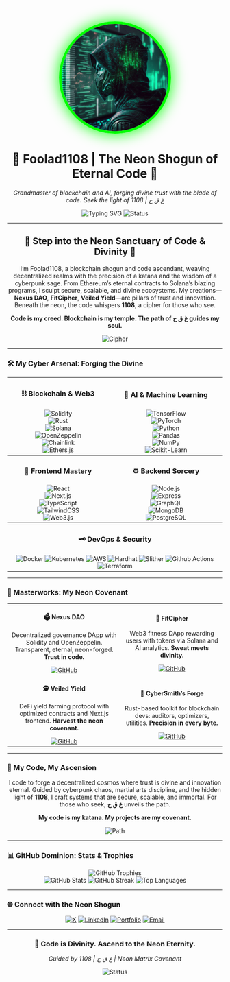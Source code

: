 <div align="center">
  <img src="https://raw.githubusercontent.com/Foolad1108/Foolad1108/main/image.jpeg" alt="Foolad1108 Neon Shogun" width="250" style="border-radius:50%; border:6px solid #00FF00; box-shadow: 0 0 35px #00FF00;" />
  <h1>🧬 Foolad1108 | The Neon Shogun of Eternal Code 🧬</h1>
  <p><em>Grandmaster of blockchain and AI, forging divine trust with the blade of code. Seek the light of 1108 | غ ق ح</em></p>
  <img src="https://readme-typing-svg.herokuapp.com?font=Orbitron&color=00FF00&size=35¢er=true&vCenter=true&width=900&lines=Blockchain+Shogun;Smart+Contract+Sage;DAO+Grandmaster;Cyberpunk+Code+Ascendant" alt="Typing SVG" />
  <img src="https://img.shields.io/badge/Status-Forging_the_Neon_Eternity-00FF00?style=for-the-badge&logo=git&logoColor=000000" alt="Status" />
</div>

---

<div align="center">
  <h2>🌌 Step into the Neon Sanctuary of Code & Divinity 🌌</h2>
  <p>I’m Foolad1108, a blockchain shogun and code ascendant, weaving decentralized realms with the precision of a katana and the wisdom of a cyberpunk sage. From Ethereum’s eternal contracts to Solana’s blazing programs, I sculpt secure, scalable, and divine ecosystems. My creations—<b>Nexus DAO</b>, <b>FitCipher</b>, <b>Veiled Yield</b>—are pillars of trust and innovation. Beneath the neon, the code whispers <b>1108</b>, a cipher for those who see.</p>
  <p><b>Code is my creed. Blockchain is my temple. The path of غ ق ح guides my soul.</b></p>
  <img src="https://img.shields.io/badge/The_Cipher-1108-FF00FF?style=for-the-badge" alt="Cipher" />
</div>

---

### 🛠️ My Cyber Arsenal: Forging the Divine

<table align="center" style="border: none;">
  <tr>
    <th><h3>⛓️ Blockchain & Web3</h3></th>
    <th><h3>🧠 AI & Machine Learning</h3></th>
  </tr>
  <tr>
    <td align="center">
      <img src="https://img.shields.io/badge/Solidity-00FF00?style=flat-square&logo=solidity&logoColor=000000" alt="Solidity" /><br>
      <img src="https://img.shields.io/badge/Rust-FF00FF?style=flat-square&logo=rust&logoColor=FFFFFF" alt="Rust" /><br>
      <img src="https://img.shields.io/badge/Solana-0000FF?style=flat-square&logo=solana&logoColor=FFFFFF" alt="Solana" /><br>
      <img src="https://img.shields.io/badge/OpenZeppelin-FF0000?style=flat-square&logo=ethereum&logoColor=000000" alt="OpenZeppelin" /><br>
      <img src="https://img.shields.io/badge/Chainlink-00FF00?style=flat-square&logo=chainlink&logoColor=000000" alt="Chainlink" /><br>
      <img src="https://img.shields.io/badge/Ethers.js-FF00FF?style=flat-square&logo=ethereum&logoColor=FFFFFF" alt="Ethers.js" />
    </td>
    <td align="center">
      <img src="https://img.shields.io/badge/TensorFlow-00FF00?style=flat-square&logo=tensorflow&logoColor=000000" alt="TensorFlow" /><br>
      <img src="https://img.shields.io/badge/PyTorch-FF00FF?style=flat-square&logo=pytorch&logoColor=FFFFFF" alt="PyTorch" /><br>
      <img src="https://img.shields.io/badge/Python-0000FF?style=flat-square&logo=python&logoColor=FFFFFF" alt="Python" /><br>
      <img src="https://img.shields.io/badge/Pandas-FF0000?style=flat-square&logo=pandas&logoColor=000000" alt="Pandas" /><br>
      <img src="https://img.shields.io/badge/NumPy-00FF00?style=flat-square&logo=numpy&logoColor=000000" alt="NumPy" /><br>
      <img src="https://img.shields.io/badge/Scikit_Learn-0000FF?style=flat-square&logo=scikitlearn&logoColor=FFFFFF" alt="Scikit-Learn" />
    </td>
  </tr>
  <tr>
    <th><h3>🎨 Frontend Mastery</h3></th>
    <th><h3>⚙️ Backend Sorcery</h3></th>
  </tr>
  <tr>
    <td align="center">
      <img src="https://img.shields.io/badge/React-00FF00?style=flat-square&logo=react&logoColor=000000" alt="React" /><br>
      <img src="https://img.shields.io/badge/Next.js-FF00FF?style=flat-square&logo=next.js&logoColor=FFFFFF" alt="Next.js" /><br>
      <img src="https://img.shields.io/badge/TypeScript-0000FF?style=flat-square&logo=typescript&logoColor=FFFFFF" alt="TypeScript" /><br>
      <img src="https://img.shields.io/badge/TailwindCSS-FF0000?style=flat-square&logo=tailwindcss&logoColor=000000" alt="TailwindCSS" /><br>
      <img src="https://img.shields.io/badge/Web3.js-00FF00?style=flat-square&logo=web3dotjs&logoColor=000000" alt="Web3.js" />
    </td>
    <td align="center">
      <img src="https://img.shields.io/badge/Node.js-00FF00?style=flat-square&logo=node.js&logoColor=000000" alt="Node.js" /><br>
      <img src="https://img.shields.io/badge/Express-FF00FF?style=flat-square&logo=express&logoColor=FFFFFF" alt="Express" /><br>
      <img src="https://img.shields.io/badge/GraphQL-0000FF?style=flat-square&logo=graphql&logoColor=FFFFFF" alt="GraphQL" /><br>
      <img src="https://img.shields.io/badge/MongoDB-FF0000?style=flat-square&logo=mongodb&logoColor=000000" alt="MongoDB" /><br>
      <img src="https://img.shields.io/badge/PostgreSQL-00FF00?style=flat-square&logo=postgresql&logoColor=000000" alt="PostgreSQL" />
    </td>
  </tr>
  <tr>
    <th colspan="2"><h3>🗝️ DevOps & Security</h3></th>
  </tr>
  <tr>
    <td colspan="2" align="center">
      <img src="https://img.shields.io/badge/Docker-00FF00?style=flat-square&logo=docker&logoColor=000000" alt="Docker" />
      <img src="https://img.shields.io/badge/Kubernetes-FF00FF?style=flat-square&logo=kubernetes&logoColor=FFFFFF" alt="Kubernetes" />
      <img src="https://img.shields.io/badge/AWS-0000FF?style=flat-square&logo=amazonaws&logoColor=FFFFFF" alt="AWS" />
      <img src="https://img.shields.io/badge/Hardhat-FF0000?style=flat-square&logo=ethereum&logoColor=000000" alt="Hardhat" />
      <img src="https://img.shields.io/badge/Slither-00FF00?style=flat-square&logo=python&logoColor=000000" alt="Slither" />
      <img src="https://img.shields.io/badge/Github_Actions-FF00FF?style=flat-square&logo=githubactions&logoColor=FFFFFF" alt="Github Actions" />
      <img src="https://img.shields.io/badge/Terraform-0000FF?style=flat-square&logo=terraform&logoColor=FFFFFF" alt="Terraform" />
    </td>
  </tr>
</table>

---

### 🚀 Masterworks: My Neon Covenant

<div align="center">
  <table style="border: none;">
    <tr>
      <td align="center">
        <h4>🗳️ Nexus DAO</h4>
        <p>Decentralized governance DApp with Solidity and OpenZeppelin. Transparent, eternal, neon-forged. <b>Trust in code.</b></p>
        <a href="https://github.com/Foolad1108/nexus-dao"><img src="https://img.shields.io/badge/GitHub-00FF00?style=flat-square&logo=github&logoColor=000000" alt="GitHub" /></a>
      </td>
      <td align="center">
        <h4>💪 FitCipher</h4>
        <p>Web3 fitness DApp rewarding users with tokens via Solana and AI analytics. <b>Sweat meets divinity.</b></p>
        <a href="https://github.com/Foolad1108/fitcipher"><img src="https://img.shields.io/badge/GitHub-FF00FF?style=flat-square&logo=github&logoColor=FFFFFF" alt="GitHub" /></a>
      </td>
    </tr>
    <tr>
      <td align="center">
        <h4>🕵️ Veiled Yield</h4>
        <p>DeFi yield farming protocol with optimized contracts and Next.js frontend. <b>Harvest the neon covenant.</b></p>
        <a href="https://github.com/Foolad1108/veiled-yield"><img src="https://img.shields.io/badge/GitHub-0000FF?style=flat-square&logo=github&logoColor=FFFFFF" alt="GitHub" /></a>
      </td>
      <td align="center">
        <h4>🌌 CyberSmith’s Forge</h4>
        <p>Rust-based toolkit for blockchain devs: auditors, optimizers, utilities. <b>Precision in every byte.</b></p>
        <a href="https://github.com/Foolad1108/cybersmith-forge"><img src="https://img.shields.io/badge/GitHub-FF0000?style=flat-square&logo=github&logoColor=000000" alt="GitHub" /></a>
      </td>
    </tr>
  </table>
</div>

---

### 🌟 My Code, My Ascension

<div align="center">
  <p>I code to forge a decentralized cosmos where trust is divine and innovation eternal. Guided by cyberpunk chaos, martial arts discipline, and the hidden light of <b>1108</b>, I craft systems that are secure, scalable, and immortal. For those who seek, <b>غ ق ح</b> unveils the path.</p>
  <p><b>My code is my katana. My projects are my covenant.</b></p>
  <img src="https://img.shields.io/badge/The_Path-غ_ق_ح-00FF00?style=for-the-badge" alt="Path" />
</div>

---

### 📊 GitHub Dominion: Stats & Trophies

<div align="center">
  <img src="https://github-profile-trophy.vercel.app/?username=Foolad1108&theme=matrix&no-frame=true&margin-w=10&column=7" alt="GitHub Trophies" />
  <br />
  <img src="https://github-readme-stats.vercel.app/api?username=Foolad1108&show_icons=true&theme=radical&hide_border=true&bg_color=00000000&text_color=00FF00&icon_color=FF00FF" alt="GitHub Stats" />
  <img src="https://github-readme-streak-stats.herokuapp.com/?user=Foolad1108&theme=radical&hide_border=true&background=00000000&stroke=00FF00&ring=FF00FF&fire=FF0000&currStreakNum=00FF00&sideNums=00FF00&currStreakLabel=FF00FF&sideLabels=FF00FF" alt="GitHub Streak" />
  <img src="https://github-readme-stats.vercel.app/api/top-langs/?username=Foolad1108&layout=compact&theme=radical&hide_border=true&bg_color=00000000&text_color=00FF00&icon_color=FF00FF" alt="Top Languages" />
</div>

---

### 🌐 Connect with the Neon Shogun

<div align="center">
  <a href="https://x.com/Foolad1108"><img src="https://img.shields.io/badge/X-00FF00?style=for-the-badge&logo=x&logoColor=000000" alt="X" /></a>
  <a href="https://linkedin.com/in/foolad1108"><img src="https://img.shields.io/badge/LinkedIn-FF00FF?style=for-the-badge&logo=linkedin&logoColor=FFFFFF" alt="LinkedIn" /></a>
  <a href="https://foolad1108.github.io"><img src="https://img.shields.io/badge/Portfolio-0000FF?style=for-the-badge&logo=firefox&logoColor=FFFFFF" alt="Portfolio" /></a>
  <a href="mailto:foolad1108@cybersmith.io"><img src="https://img.shields.io/badge/Email-FF0000?style=for-the-badge&logo=gmail&logoColor=000000" alt="Email" /></a>
</div>

---

<div align="center">
  <h3>💾 Code is Divinity. Ascend to the Neon Eternity.</h3>
  <p><em>Guided by 1108 | غ ق ح | Neon Matrix Covenant</em></p>
  <img src="https://img.shields.io/badge/Status-Building_the_Cosmos-00FF00?style=for-the-badge" alt="Status" />
</div>